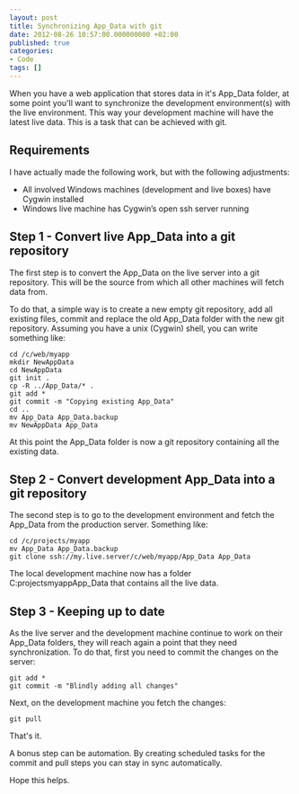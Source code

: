 ```yaml
---
layout: post
title: Synchronizing App_Data with git
date: 2012-08-26 10:57:00.000000000 +02:00
published: true
categories:
- Code
tags: []
---
```


When you have a web application that stores data in it's App_Data folder, at some point you'll want to synchronize the development environment(s) with the live environment. This way your development machine will have the latest live data. This is a task that can be achieved with git.
<h2 id="requirements">Requirements</h2>

I have actually made the following work, but with the following adjustments:
<ul>
<li>All involved Windows machines (development and live boxes) have Cygwin installed</li>
<li>Windows live machine has Cygwin’s open ssh server running</li>
</ul>
<h2 id="step-1---convert-live-appdata-into-a-git-repository">Step 1 - Convert live App_Data into a git repository</h2>

The first step is to convert the App_Data on the live server into a git repository. This will be the source from which all other machines will fetch data from.

To do that, a simple way is to create a new empty git repository, add all existing files, commit and replace the old App_Data folder with the new git repository. Assuming you have a unix (Cygwin) shell, you can write something like:

```
cd /c/web/myapp
mkdir NewAppData
cd NewAppData
git init .
cp -R ../App_Data/* .
git add *
git commit -m "Copying existing App_Data"
cd ..
mv App_Data App_Data.backup
mv NewAppData App_Data
```

At this point the App_Data folder is now a git repository containing all the existing data.
<h2 id="step-2---convert-development-appdata-into-a-git-repository">Step 2 - Convert development App_Data into a git repository</h2>

The second step is to go to the development environment and fetch the App_Data from the production server. Something like:

```
cd /c/projects/myapp
mv App_Data App_Data.backup
git clone ssh://my.live.server/c/web/myapp/App_Data App_Data
```

The local development machine now has a folder C:projectsmyappApp_Data that contains all the live data.
<h2 id="step-3---keeping-up-to-date">Step 3 - Keeping up to date</h2>

As the live server and the development machine continue to work on their App_Data folders, they will reach again a point that they need synchronization. To do that, first you need to commit the changes on the server:

```
git add *
git commit -m "Blindly adding all changes"
```

Next, on the development machine you fetch the changes:

```
git pull
```

That's it.

A bonus step can be automation. By creating scheduled tasks for the commit and pull steps you can stay in sync automatically.

Hope this helps.
